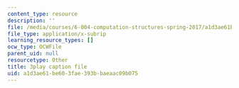 ```yaml
---
content_type: resource
description: ''
file: /media/courses/6-004-computation-structures-spring-2017/a1d3ae61be603fae393bbaeaac09b075_q38KAGAKORk.srt
file_type: application/x-subrip
learning_resource_types: []
ocw_type: OCWFile
parent_uid: null
resourcetype: Other
title: 3play caption file
uid: a1d3ae61-be60-3fae-393b-baeaac09b075
---
```

